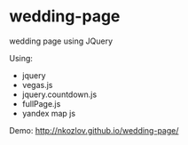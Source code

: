 # wedding-page
wedding page using JQuery

Using:
- jquery
- vegas.js
- jquery.countdown.js
- fullPage.js
- yandex map js

Demo: http://nkozlov.github.io/wedding-page/
